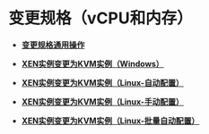 # 变更规格（vCPU和内存）<a name="ZH-CN_TOPIC_0030828258"></a>

-   **[变更规格通用操作](变更规格通用操作.md)**  

-   **[XEN实例变更为KVM实例（Windows）](XEN实例变更为KVM实例（Windows）.md)**  

-   **[XEN实例变更为KVM实例（Linux-自动配置）](XEN实例变更为KVM实例（Linux-自动配置）.md)**  

-   **[XEN实例变更为KVM实例（Linux-手动配置）](XEN实例变更为KVM实例（Linux-手动配置）.md)**  

-   **[XEN实例变更为KVM实例（Linux-批量自动配置）](XEN实例变更为KVM实例（Linux-批量自动配置）.md)**  



